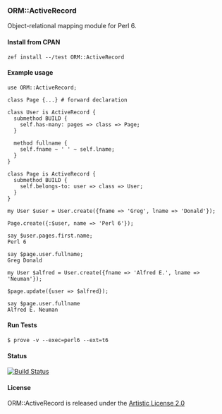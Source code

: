 
### ORM::ActiveRecord

Object-relational mapping module for Perl 6.

#### Install from CPAN

```
zef install --/test ORM::ActiveRecord
```

#### Example usage

```perl6
use ORM::ActiveRecord;

class Page {...} # forward declaration

class User is ActiveRecord {
  submethod BUILD {
    self.has-many: pages => class => Page;
  }

  method fullname {
    self.fname ~ ' ' ~ self.lname;
  }
}

class Page is ActiveRecord {
  submethod BUILD {
    self.belongs-to: user => class => User;
  }
}
```

```perl6
my User $user = User.create({fname => 'Greg', lname => 'Donald'});

Page.create({:$user, name => 'Perl 6'});

say $user.pages.first.name;
Perl 6

say $page.user.fullname;
Greg Donald

my User $alfred = User.create({fname => 'Alfred E.', lname => 'Neuman'});

$page.update({user => $alfred});

say $page.user.fullname
Alfred E. Neuman
```

#### Run Tests

```
$ prove -v --exec=perl6 --ext=t6
```

#### Status

[![Build Status](https://travis-ci.org/gdonald/ORM-ActiveRecord.svg?branch=master)](https://travis-ci.org/gdonald/ORM-ActiveRecord)

#### License

ORM::ActiveRecord is released under the [Artistic License 2.0](https://opensource.org/licenses/Artistic-2.0)
